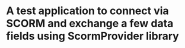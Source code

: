 # A test application to connect via SCORM and exchange a few data fields using ScormProvider library
